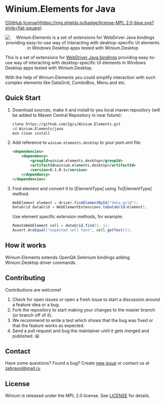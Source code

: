 # Winium.Elements for Java

[![GitHub license](https://img.shields.io/badge/license-MPL 2.0-blue.svg?style=flat-square)](../LICENSE)

<p align="center">
<img src="https://raw.githubusercontent.com/2gis/Winium.StoreApps/assets/winium.png" alt="Winium.Elements is a set of extensions for WebDriver Java bindings providing easy-to-use way of interacting with desktop-specific UI elements in Windows Desktop apps tested with Winium.Desktop">
</p>

This is a set of extensions for [WebDriver Java bindings](http://mvnrepository.com/artifact/org.seleniumhq.selenium/selenium-remote-driver) providing easy-to-use way of interacting with desktop-specific UI elements in Windows Desktop apps tested with Winium.Desktop.

With the help of Winium.Elements you could simplify interaction with such complex elements like DataGrid, ComboBox, Menu and etc.

## Quick Start
1. Download sources, make it and install to you local maven repository (will be added to Maven Central Repository in near future):
    ```bash
    clone https://github.com/2gis/Winium.Elements.git
    cd Winium.Elements/java
    mvn clean install
    ```
2. Add reference to `winium.elements.desktop` to your pom.xml file:
    ```xml
    <dependencies>
        <dependency>
            <groupId>winium.elements.desktop</groupId>
            <artifactId>winium.elements.desktop</artifactId>
            <version>0.1.0-1</version>
        </dependency>
    </dependencies>
    ```
3. Find element and convert it to [ElementType] using To[ElementType] method.
    
    ```java
    WebElement element = driver.findElementById("data_grid");
    DataGrid dataGrid = WebElementExtensions.toDataGrid(element);
    ```
    Use element specific extension methods, for example:
    ```java
    RemoteWebElement cell = dataGrid.find(1, 1);
    Assert.AreEqual("expected cell text", cell.getText());
    ```

## How it works
Winium.Elements extends OpenQA.Selenium bindings adding Winium.Desktop driver commands. 

## Contributing

Contributions are welcome!

1. Check for open issues or open a fresh issue to start a discussion around a feature idea or a bug.
2. Fork the repository to start making your changes to the master branch (or branch off of it).
3. We recommend to write a test which shows that the bug was fixed or that the feature works as expected.
4. Send a pull request and bug the maintainer until it gets merged and published. :smiley:

## Contact

Have some questions? Found a bug? Create [new issue](https://github.com/2gis/Winium.Elements/issues/new) or contact us at zebraxxl@mail.ru

## License

Winium is released under the MPL 2.0 license. See [LICENSE](../LICENSE) for details.
